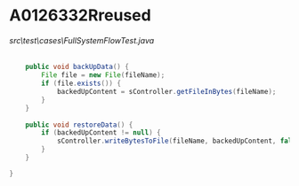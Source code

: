 # A0126332Rreused
###### src\test\cases\FullSystemFlowTest.java
``` java
    public void backUpData() {
        File file = new File(fileName);
        if (file.exists()) {
            backedUpContent = sController.getFileInBytes(fileName);
        }
    }
    
    public void restoreData() {
        if (backedUpContent != null) {
            sController.writeBytesToFile(fileName, backedUpContent, false);
        }
    }

}
```
